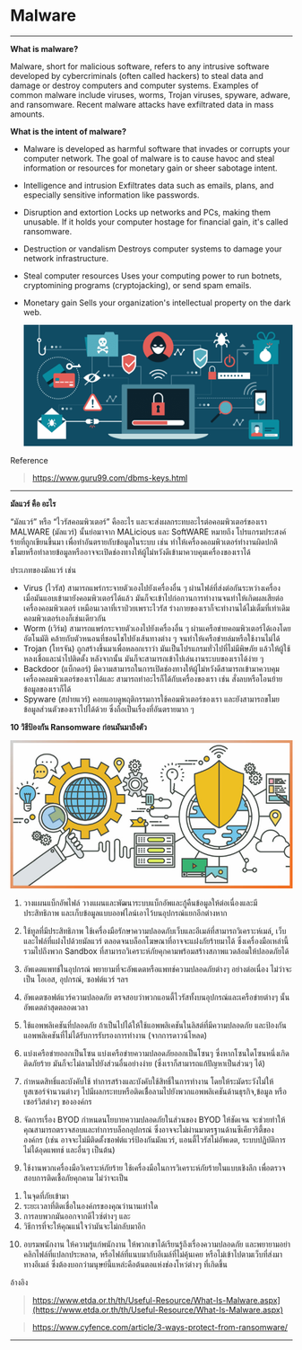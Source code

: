 # Malware
- - -
**What is malware?**

Malware, short for malicious software, refers to any intrusive software developed by cybercriminals (often called hackers) to steal data and damage or destroy computers and computer systems. Examples of common malware include viruses, worms, Trojan viruses, spyware, adware, and ransomware. Recent malware attacks have exfiltrated data in mass amounts.

**What is the intent of malware?**

+ Malware is developed as harmful software that invades or corrupts your computer network. The goal of malware is to cause havoc and steal information or resources for monetary gain or sheer sabotage intent. 
+ Intelligence and intrusion
Exfiltrates data such as emails, plans, and especially sensitive information like passwords.
+ Disruption and extortion
Locks up networks and PCs, making them unusable. If it holds your computer hostage for financial gain, it's called ransomware.
+ Destruction or vandalism
Destroys computer systems to damage your network infrastructure.
+ Steal computer resources
Uses your computing power to run botnets, cryptomining programs (cryptojacking), or send spam emails.
+ Monetary gain
Sells your organization's intellectual property on the dark web.

  <p align="center">
         <img src="img/malware.png" />
     </p>

Reference 
> https://www.guru99.com/dbms-keys.html

- - -

**มัลแวร์ คือ อะไร**

“มัลแวร์” หรือ “ไวรัสคอมพิวเตอร์” คืออะไร และจะส่งผลกระทบอะไรต่อคอมพิวเตอร์ของเรา
MALWARE (มัลแวร์)  นั้นย่อมาจาก MALicious และ SoftWARE หมายถึง โปรแกรมประสงค์ร้ายที่ถูกเขียนขึ้นมา เพื่อทำอันตรายกับข้อมูลในระบบ เช่น ทำให้เครื่องคอมพิวเตอร์ทำงานผิดปกติ ขโมยหรือทำลายข้อมูลหรืออาจจะเปิดช่องทางให้ผู้ไม่หวังดีเข้ามาควบคุมเครื่องของเราได้

ประเภทของมัลแวร์ เช่น
+ Virus (ไวรัส) สามารถแพร่กระจายตัวเองไปยังเครื่องอื่น ๆ ผ่านไฟล์ที่ส่งต่อกันระหว่างเครื่อง เมื่อมันแอบเข้ามายังคอมพิวเตอร์ได้แล้ว มันก็จะเข้าไปก่อกวนการทำงานจนทำให้เกิดผลเสียต่อเครื่องคอมพิวเตอร์ เหมือนเวลาที่เราป่วยเพราะไวรัส ร่างกายของเราก็จะทำงานได้ไม่เต็มที่เท่าเดิม คอมพิวเตอร์เองก็เช่นเดียวกัน
+ Worm (เวิร์ม) สามารถแพร่กระจายตัวเองไปยังเครื่องอื่น ๆ ผ่านเครือข่ายคอมพิวเตอร์ได้เองโดยอัตโนมัติ คล้ายกับตัวหนอนที่ชอนไชไปยังเส้นทางต่าง ๆ จนทำให้เครือข่ายล่มหรือใช้งานไม่ได้
+ Trojan (โทรจัน) ถูกสร้างขึ้นมาเพื่อหลอกเราว่า มันเป็นโปรแกรมทั่วไปที่ไม่มีพิษภัย แล้วให้ผู้ใช้หลงเชื่อและนำไปติดตั้ง หลังจากนั้น มันก็จะสามารถเข้าไปเล่นงานระบบของเราได้ง่าย ๆ
+ Backdoor (แบ็กดอร์) มีความสามารถในการเปิดช่องทางให้ผู้ไม่หวังดีสามารถเข้ามาควบคุมเครื่องคอมพิวเตอร์ของเราได้และ สามารถทำอะไรก็ได้กับเครื่องของเรา เช่น สั่งลบหรือโอนย้ายข้อมูลของเราก็ได้
+ Spyware (สปายแวร์) คอยแอบดูพฤติกรรมการใช้คอมพิวเตอร์ของเรา และยังสามารถขโมยข้อมูลส่วนตัวของเราไปได้ด้วย ซึ่งถือเป็นเรื่องที่อันตรายมาก ๆ

**10 วิธีป้องกัน Ransomware ก่อนมันมาถึงตัว**

  <p align="center">
         <img src="img/protect.jpg" />
     </p>

1. วางแผนแบ็กอัพไฟล์
วางแผนและพัฒนาระบบแบ็กอัพและกู้คืนข้อมูลให้ต่อเนื่องและมีประสิทธิภาพ และเก็บข้อมูลแบบออฟไลน์เอาไว้บนอุปกรณ์แยกอีกต่างหาก

2. ใช้ทูลที่มีประสิทธิภาพ
ใช้เครื่องมือรักษาความปลอดภับเว็บและอีเมล์ที่สามารถวิเคราะห์เมล์, เว็บ และไฟล์ที่แฝงไปด้วยมัลแวร์ ตลอดจนบล็อกโฆษณาที่อาจจะแฝงภัยร้ายมาได้ ซึ่งเครื่องมือเหล่านี้รวมไปถึงพวก Sandbox ที่สามารถวิเคราะห์ภัยคุกคามพร้อมสร้างสภาพแวดล้อมให้ปลอดภัยได้

3. อัพเดตแพทช์ในอุปกรณ์
พยายามที่จะอัพเดตหรือแพทช์ความปลอดภัยต่างๆ อย่างต่อเนื่อง ไม่ว่าจะเป็น โอเอส, อุปกรณ์, ซอฟต์แวร์ ฯลฯ

4. อัพเดตซอฟต์แวร์ความปลอดภัย
ตรจสอบว่าพวกแอนตี้ไวรัสทั้งบนอุปกรณ์และเครือข่ายต่างๆ นั้นอัพเดตล่าสุดตลอดเวลา

5. ใช้แอพพลิเคชันที่ปลอดภัย
ถ้าเป็นไปได้ให้ใช้แอพพลิเคชันในลิสต์ที่มีความปลอดภัย และป้องกันแอพพลิเคชันที่ไม่ได้รับการรับรองการทำงาน (จากการดาวน์โหลด)

6. แบ่งเครือข่ายออกเป็นโซน
แบ่งเครือข่ายความปลอดภัยออกเป็นโซนๆ ซึ่งหากโซนใดโซนหนึ่งเกิดติดภัยร้าย มันก็จะไม่ลามไปยังส่วนอื่นอย่างง่าย (ซึ่งเราก็สามารถแก้ปัญหาเป็นส่วนๆ ได้)

7. กำหนดสิทธิ์และบังคับใช้
ทำการสร้างและบังคับใช้สิทธิ์ในการทำงาน โดยให้ระมัดระวังไม่ให้ยูสเซอร์จำนวนต่างๆ ไปมีผลกระทบหรือติดเชื่้อลามไปยังพวกแอพพลิเคชันด้านธุรกิจ,ข้อมูล หรือเซอร์วิสต่างๆ ขององค์กร

8. จัดการเรื่อง BYOD
กำหนดนโยบายความปลอดภัยในส่วนของ BYOD ให้ชัดเจน จะช่วยทำให้คุณสามารถตรวจสอบและทำการบล็อกอุปกรณ์ ซึ่งอาจจะไม่ผ่านมาตรฐานด้านซีเคียวริตี้ขององค์กร (เช่น อาจจะไม่มีติดตั้งซอฟต์แวร์ป้องกันมัลแวร์, แอนตี้ไวรัสไม่อัพเดต, ระบบปฏิบัติการไม่ได้อุดแพทช์ และอื่นๆ เป็นต้น)

9. ใช้งานพวกเครื่องมือวิเคราะห์ภัยร้าย
ใช้เครื่องมือในการวิเคราะห์ภัยร้ายในแบบเชิงลึก เพื่อตรวจสอบการติดเชื้อภัยคุกคาม ไม่ว่าจะเป็น
 1) ในจุดที่ภัยเข้ามา
 2) ระยะเวลาที่ติดเชื่อในองค์กรของคุณว่านานเท่าใด
 3) การลบพวกมันออกจากดีไวซ์ต่างๆ และ
 4) วิธีการที่จะให้คุณแน่ใจว่ามันจะไม่กลับมาอีก

10. อบรมพนักงาน
ให้ความรู้แก่พนักงาน ให้พวกเขาได้เรียนรู้ถึงเรื่องความปลอดภัย และพยายามอย่าคลิกไฟล์ที่แปลกประหลาด, หรือไฟล์ที่แนบมากับอีเมล์ที่ไม่คุ้นเคย หรือไม่เข้าไปตามเว็บที่ส่งมาทางอีเมล์ ซึ่งต้องบอกว่ามนุษย์นี้แหล่ะคือต้นตอแห่งช่องโหว่ต่างๆ ที่เกิดขึ้น

อ้างอิง 
> https://www.etda.or.th/th/Useful-Resource/What-Is-Malware.aspx](https://www.etda.or.th/th/Useful-Resource/What-Is-Malware.aspx)

> https://www.cyfence.com/article/3-ways-protect-from-ransomware/

- - -

